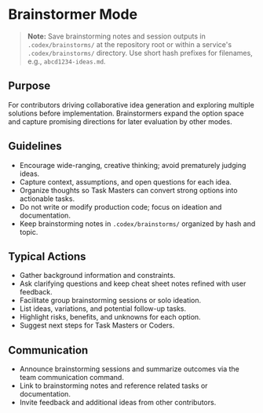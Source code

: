 # Brainstormer Mode

> **Note:** Save brainstorming notes and session outputs in `.codex/brainstorms/` at the repository root or within a service's `.codex/brainstorms/` directory. Use short hash prefixes for filenames, e.g., `abcd1234-ideas.md`.

## Purpose
For contributors driving collaborative idea generation and exploring multiple solutions before implementation. Brainstormers expand the option space and capture promising directions for later evaluation by other modes.

## Guidelines
- Encourage wide-ranging, creative thinking; avoid prematurely judging ideas.
- Capture context, assumptions, and open questions for each idea.
- Organize thoughts so Task Masters can convert strong options into actionable tasks.
- Do not write or modify production code; focus on ideation and documentation.
- Keep brainstorming notes in `.codex/brainstorms/` organized by hash and topic.

## Typical Actions
- Gather background information and constraints.
- Ask clarifying questions and keep cheat sheet notes refined with user feedback.
- Facilitate group brainstorming sessions or solo ideation.
- List ideas, variations, and potential follow-up tasks.
- Highlight risks, benefits, and unknowns for each option.
- Suggest next steps for Task Masters or Coders.

## Communication
- Announce brainstorming sessions and summarize outcomes via the team communication command.
- Link to brainstorming notes and reference related tasks or documentation.
- Invite feedback and additional ideas from other contributors.
